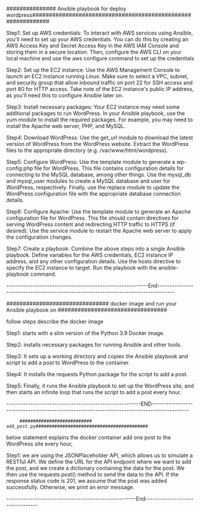 ############### Ansible playbook for deploy wordpress#############################################################

Step1: Set up AWS credentials: To interact with AWS services using Ansible, you'll need to set up your AWS credentials. You can do this by creating an AWS Access Key and Secret Access Key in the AWS IAM Console and storing them in a secure location. Then, configure the AWS CLI on your local machine and use the aws configure command to set up the credentials

Step2: Set up the EC2 instance: Use the AWS Management Console to launch an EC2 instance running Linux. Make sure to select a VPC, subnet, and security group that allow inbound traffic on port 22 for SSH access and port 80 for HTTP access. Take note of the EC2 instance's public IP address, as you'll need this to configure Ansible later on.

Step3: Install necessary packages: Your EC2 instance may need some additional packages to run WordPress. In your Ansible playbook, use the yum module to install the required packages. For example, you may need to install the Apache web server, PHP, and MySQL.

Step4: Download WordPress: Use the get_url module to download the latest version of WordPress from the WordPress website. Extract the WordPress files to the appropriate directory (e.g. /var/www/html/wordpress).

Step5: Configure WordPress: Use the template module to generate a wp-config.php file for WordPress. This file contains configuration details for connecting to the MySQL database, among other things. Use the mysql_db and mysql_user modules to create a MySQL database and user for WordPress, respectively. Finally, use the replace module to update the WordPress configuration file with the appropriate database connection details.

Step6: Configure Apache: Use the template module to generate an Apache configuration file for WordPress. This file should contain directives for serving WordPress content and redirecting HTTP traffic to HTTPS (if desired). Use the service module to restart the Apache web server to apply the configuration changes.

Step7: Create a playbook: Combine the above steps into a single Ansible playbook. Define variables for the AWS credentials, EC2 instance IP address, and any other configuration details. Use the hosts directive to specify the EC2 instance to target. Run the playbook with the ansible-playbook command.

-----------------------------------------------------------End-------------------------------------------------------------------------------------

 ############################### docker image and run your Ansible playbook on #################################

follow steps describe the docker image

Step1: starts with a slim version of the Python 3.9 Docker image.

Step2: installs necessary packages for running Ansible and other tools.

Step3: It sets up a working directory and copies the Ansible playbook and script to add a post to WordPress to the container.

Step4: It installs the requests Python package for the script to add a post.

Step5: Finally, it runs the Ansible playbook to set up the WordPress site, and then starts an infinite loop that runs the script to add a post every hour.


--------------------------------------------------------END---------------------------------------------------------------------------------------------

         ########################### add_post.py##########################################
            
below statement explains the docker container add one post to the WordPress site every hour,

Step1: we are using the JSONPlaceholder API, which allows us to simulate a RESTful API. We define the URL for the API endpoint where we want to add the post, and we create a dictionary containing the data for the post. We then use the requests.post() method to send the data to the API. If the response status code is 201, we assume that the post was added successfully. Otherwise, we print an error message.


------------------------------------------------------End---------------------------------
